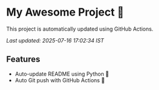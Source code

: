 # My Awesome Project 🚀

This project is automatically updated using GitHub Actions.

_Last updated: 2025-07-16 17:02:34 IST_

## Features
- Auto-update README using Python 🐍
- Auto Git push with GitHub Actions 🤖
